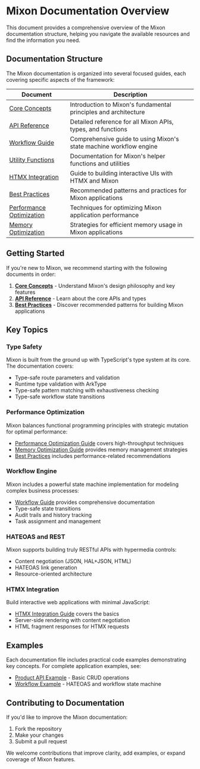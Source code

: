 # Mixon Documentation Overview

This document provides a comprehensive overview of the Mixon documentation structure, helping you navigate the available resources and find the information you need.

## Documentation Structure

The Mixon documentation is organized into several focused guides, each covering specific aspects of the framework:

| Document | Description |
|----------|-------------|
| [Core Concepts](./core-concepts.md) | Introduction to Mixon's fundamental principles and architecture |
| [API Reference](./api-reference.md) | Detailed reference for all Mixon APIs, types, and functions |
| [Workflow Guide](./workflow-guide.md) | Comprehensive guide to using Mixon's state machine workflow engine |
| [Utility Functions](./utility-functions.md) | Documentation for Mixon's helper functions and utilities |
| [HTMX Integration](./htmx-integration.md) | Guide to building interactive UIs with HTMX and Mixon |
| [Best Practices](./best-practices.md) | Recommended patterns and practices for Mixon applications |
| [Performance Optimization](./perf-optimization.md) | Techniques for optimizing Mixon application performance |
| [Memory Optimization](./mem-optimization.md) | Strategies for efficient memory usage in Mixon applications |

## Getting Started

If you're new to Mixon, we recommend starting with the following documents in order:

1. **[Core Concepts](./core-concepts.md)** - Understand Mixon's design philosophy and key features
2. **[API Reference](./api-reference.md)** - Learn about the core APIs and types
3. **[Best Practices](./best-practices.md)** - Discover recommended patterns for building Mixon applications

## Key Topics

### Type Safety

Mixon is built from the ground up with TypeScript's type system at its core. The documentation covers:

- Type-safe route parameters and validation
- Runtime type validation with ArkType
- Type-safe pattern matching with exhaustiveness checking
- Type-safe workflow state transitions

### Performance Optimization

Mixon balances functional programming principles with strategic mutation for optimal performance:

- [Performance Optimization Guide](./perf-optimization.md) covers high-throughput techniques
- [Memory Optimization Guide](./mem-optimization.md) provides memory management strategies
- [Best Practices](./best-practices.md) includes performance-related recommendations

### Workflow Engine

Mixon includes a powerful state machine implementation for modeling complex business processes:

- [Workflow Guide](./workflow-guide.md) provides comprehensive documentation
- Type-safe state transitions
- Audit trails and history tracking
- Task assignment and management

### HATEOAS and REST

Mixon supports building truly RESTful APIs with hypermedia controls:

- Content negotiation (JSON, HAL+JSON, HTML)
- HATEOAS link generation
- Resource-oriented architecture

### HTMX Integration

Build interactive web applications with minimal JavaScript:

- [HTMX Integration Guide](./htmx-integration.md) covers the basics
- Server-side rendering with content negotiation
- HTML fragment responses for HTMX requests

## Examples

Each documentation file includes practical code examples demonstrating key concepts. For complete application examples, see:

- [Product API Example](../examples/product/product-api.ts) - Basic CRUD operations
- [Workflow Example](../examples/workflow/workflow.ts) - HATEOAS and workflow state machine

## Contributing to Documentation

If you'd like to improve the Mixon documentation:

1. Fork the repository
2. Make your changes
3. Submit a pull request

We welcome contributions that improve clarity, add examples, or expand coverage of Mixon features.
